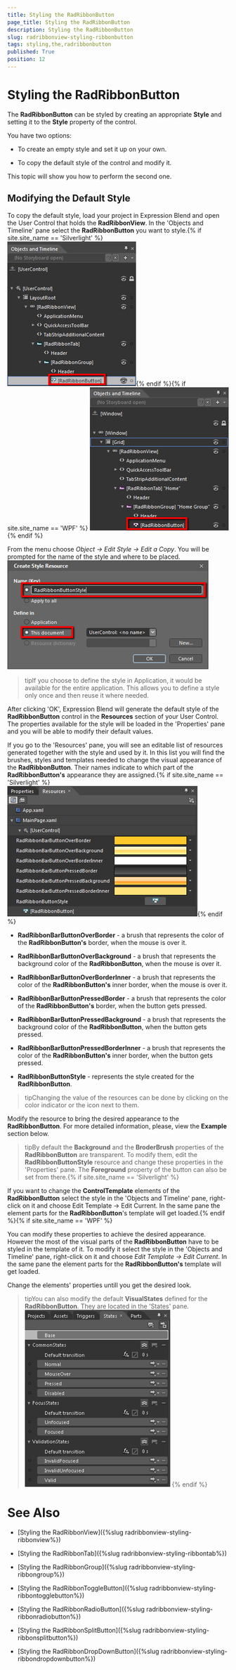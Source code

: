 ```yaml
---
title: Styling the RadRibbonButton
page_title: Styling the RadRibbonButton
description: Styling the RadRibbonButton
slug: radribbonview-styling-ribbonbutton
tags: styling,the,radribbonbutton
published: True
position: 12
---
```


# Styling the RadRibbonButton



The __RadRibbonButton__ can be styled by creating an appropriate __Style__ and setting it to the __Style__ property of the control.
			

You have two options:

* To create an empty style and set it up on your own.

* To copy the default style of the control and modify it.

This topic will show you how to perform the second one.

## Modifying the Default Style

To copy the default style, load your project in Expression Blend and open the User Control that holds the __RadRibbonView__. In the 'Objects and Timeline' pane select the __RadRibbonButton__ you want to style.{% if site.site_name == 'Silverlight' %}
![](images/RibbonView_Styling_Button_Locate.png){% endif %}{% if site.site_name == 'WPF' %}
![](images/RibbonView_Styling_Button_LocateWPF.png){% endif %}

From the menu choose *Object -> Edit Style -> Edit a Copy*. You will be prompted for the name of the style and where to be placed.
![](images/RibbonView_Styling_Button_CreateStyle.png)

>tipIf you choose to define the style in Application, it would be available for the entire application. This allows you to define a style only once and then reuse it where needed.

After clicking 'OK', Expression Blend will generate the default style of the __RadRibbonButton__ control in the __Resources__ section of your User Control. The properties available for the style will be loaded in the 'Properties' pane and you will be able to modify their default values.

If you go to the 'Resources' pane, you will see an editable list of resources generated together with the style and used by it. In this list you will find the brushes, styles and templates needed to change the visual appearance of the __RadRibbonButton__. Their names indicate to which part of the __RadRibbonButton's__ appearance they are assigned.{% if site.site_name == 'Silverlight' %}
![](images/RibbonView_Styling_Button_Resources.png){% endif %}

* __RadRibbonBarButtonOverBorder__ - a brush that represents the color of the __RadRibbonButton's__ border, when the mouse is over it.
          

* __RadRibbonBarButtonOverBackground__ - a brush that represents the background color of the __RadRibbonButton__, when the mouse is over it.
          

* __RadRibbonBarButtonOverBorderInner__ - a brush that represents the color of the __RadRibbonButton's__ inner border, when the mouse is over it.
          

* __RadRibbonBarButtonPressedBorder__ - a brush that represents the color of the __RadRibbonButton's__ border, when the button gets pressed.
          

* __RadRibbonBarButtonPressedBackground__ - a brush that represents the background color of the __RadRibbonButton__, when the button gets pressed.
          

* __RadRibbonBarButtonPressedBorderInner__ - a brush that represents the color of the __RadRibbonButton's__ inner border, when the button gets pressed.
          

* __RadRibbonButtonStyle__ - represents the style created for the __RadRibbonButton__.
          

>tipChanging the value of the resources can be done by clicking on the color indicator or the icon next to them.

Modify the resource to bring the desired appearance to the __RadRibbonButton__. For more detailed information, please, view the __Example__ section below.

>tipBy default the __Background__ and the __BroderBrush__ properties of the __RadRibbonButton__ are transparent. To modify them, edit the __RadRibbonButtonStyle__ resource and change these properties in the 'Properties' pane. The __Foreground__ property of the button can also be set from there.{% if site.site_name == 'Silverlight' %}

If you want to change the __ControlTemplate__ elements of the __RadRibbonButton__ select the style in the 'Objects and Timeline' pane, right-click on it and choose Edit Template -> Edit Current. In the same pane the element parts for the __RadRibbonButton__'s template will get loaded.{% endif %}{% if site.site_name == 'WPF' %}

You can modify these properties to achieve the desired appearance. However the most of the visual parts of the __RadRibbonButton__ have to be styled in the template of it. To modify it select the style in the 'Objects and Timeline' pane, right-click on it and choose *Edit Template -> Edit Current*. In the same pane the element parts for the __RadRibbonButton's__ template will get loaded.
					

Change the elements' properties untill you get the desired look.

>tipYou can also modify the default __VisualStates__ defined for the __RadRibbonButton__. They are located in the 'States' pane.
![Ribbon View Styling Button States](images/RibbonView_Styling_Button_States.png)
{% endif %}

# See Also

 * [Styling the RadRibbonView]({%slug radribbonview-styling-ribbonview%})

 * [Styling the RadRibbonTab]({%slug radribbonview-styling-ribbontab%})

 * [Styling the RadRibbonGroup]({%slug radribbonview-styling-ribbongroup%})

 * [Styling the RadRibbonToggleButton]({%slug radribbonview-styling-ribbontogglebutton%})

 * [Styling the RadRibbonRadioButton]({%slug radribbonview-styling-ribbonradiobutton%})

 * [Styling the RadRibbonSplitButton]({%slug radribbonview-styling-ribbonsplitbutton%})

 * [Styling the RadRibbonDropDownButton]({%slug radribbonview-styling-ribbondropdownbutton%})
